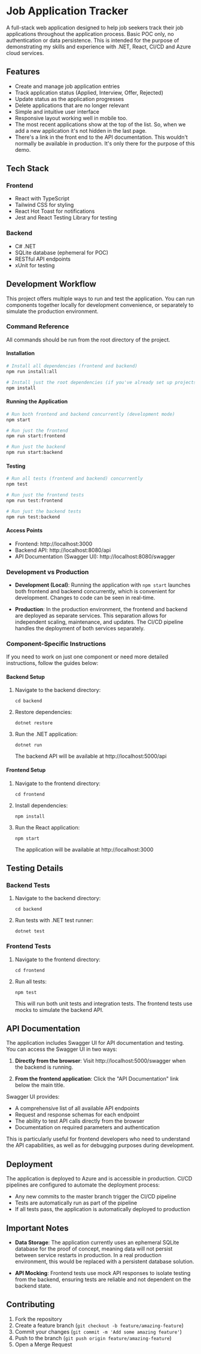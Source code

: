 # Job Application Tracker

A full-stack web application designed to help job seekers track their job applications throughout the application process. 
Basic POC only, no authentication or data persistence.
This is intended for the purpose of demonstrating my skills and experience with .NET, React, CI/CD and Azure cloud services.

## Features

- Create and manage job application entries
- Track application status (Applied, Interview, Offer, Rejected)
- Update status as the application progresses
- Delete applications that are no longer relevant
- Simple and intuitive user interface
- Responsive layout working well in mobile too. 
- The most recent applications show at the top of the list. So, when we add a new application it's not hidden in the last page.  
- There's a link in the front end to the API documentation. This wouldn't normally be available in production. It's only there for the purpose of this demo.

## Tech Stack

### Frontend
- React with TypeScript
- Tailwind CSS for styling
- React Hot Toast for notifications
- Jest and React Testing Library for testing

### Backend
- C# .NET
- SQLite database (ephemeral for POC)
- RESTful API endpoints
- xUnit for testing

## Development Workflow

This project offers multiple ways to run and test the application. You can run components together locally for development convenience, or separately to simulate the production environment.

### Command Reference

All commands should be run from the root directory of the project.

#### Installation

```bash
# Install all dependencies (frontend and backend)
npm run install:all

# Install just the root dependencies (if you've already set up projects separately)
npm install
```

#### Running the Application

```bash
# Run both frontend and backend concurrently (development mode)
npm start

# Run just the frontend
npm run start:frontend

# Run just the backend
npm run start:backend
```

#### Testing

```bash
# Run all tests (frontend and backend) concurrently
npm test

# Run just the frontend tests
npm run test:frontend

# Run just the backend tests
npm run test:backend
```

#### Access Points

- Frontend: http://localhost:3000
- Backend API: http://localhost:8080/api
- API Documentation (Swagger UI): http://localhost:8080/swagger

### Development vs Production

- **Development (Local)**: Running the application with `npm start` launches both frontend and backend concurrently, which is convenient for development. Changes to code can be seen in real-time.

- **Production**: In the production environment, the frontend and backend are deployed as separate services. This separation allows for independent scaling, maintenance, and updates. The CI/CD pipeline handles the deployment of both services separately.

### Component-Specific Instructions

If you need to work on just one component or need more detailed instructions, follow the guides below:

#### Backend Setup

1. Navigate to the backend directory:
   ```
   cd backend
   ```

2. Restore dependencies:
   ```
   dotnet restore
   ```

3. Run the .NET application:
   ```
   dotnet run
   ```
   
   The backend API will be available at http://localhost:5000/api

#### Frontend Setup

1. Navigate to the frontend directory:
   ```
   cd frontend
   ```

2. Install dependencies:
   ```
   npm install
   ```

3. Run the React application:
   ```
   npm start
   ```
   
   The application will be available at http://localhost:3000

## Testing Details

### Backend Tests

1. Navigate to the backend directory:
   ```
   cd backend
   ```

2. Run tests with .NET test runner:
   ```
   dotnet test
   ```

### Frontend Tests

1. Navigate to the frontend directory:
   ```
   cd frontend
   ```

2. Run all tests:
   ```
   npm test
   ```
   
   This will run both unit tests and integration tests. The frontend tests use mocks to simulate the backend API.

## API Documentation

The application includes Swagger UI for API documentation and testing. You can access the Swagger UI in two ways:

1. **Directly from the browser**: Visit http://localhost:5000/swagger when the backend is running.

2. **From the frontend application**: Click the "API Documentation" link below the main title.

Swagger UI provides:
- A comprehensive list of all available API endpoints
- Request and response schemas for each endpoint
- The ability to test API calls directly from the browser
- Documentation on required parameters and authentication

This is particularly useful for frontend developers who need to understand the API capabilities, as well as for debugging purposes during development.

## Deployment

The application is deployed to Azure and is accessible in production. CI/CD pipelines are configured to automate the deployment process:

- Any new commits to the master branch trigger the CI/CD pipeline
- Tests are automatically run as part of the pipeline
- If all tests pass, the application is automatically deployed to production

## Important Notes

- **Data Storage**: The application currently uses an ephemeral SQLite database for the proof of concept, meaning data will not persist between service restarts in production. In a real production environment, this would be replaced with a persistent database solution.

- **API Mocking**: Frontend tests use mock API responses to isolate testing from the backend, ensuring tests are reliable and not dependent on the backend state.

## Contributing

1. Fork the repository
2. Create a feature branch (`git checkout -b feature/amazing-feature`)
3. Commit your changes (`git commit -m 'Add some amazing feature'`)
4. Push to the branch (`git push origin feature/amazing-feature`)
5. Open a Merge Request

